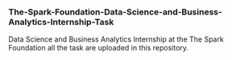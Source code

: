 ### The-Spark-Foundation-Data-Science-and-Business-Analytics-Internship-Task
Data Science and Business Analytics Internship at the The Spark Foundation all the task are uploaded in this repository.
